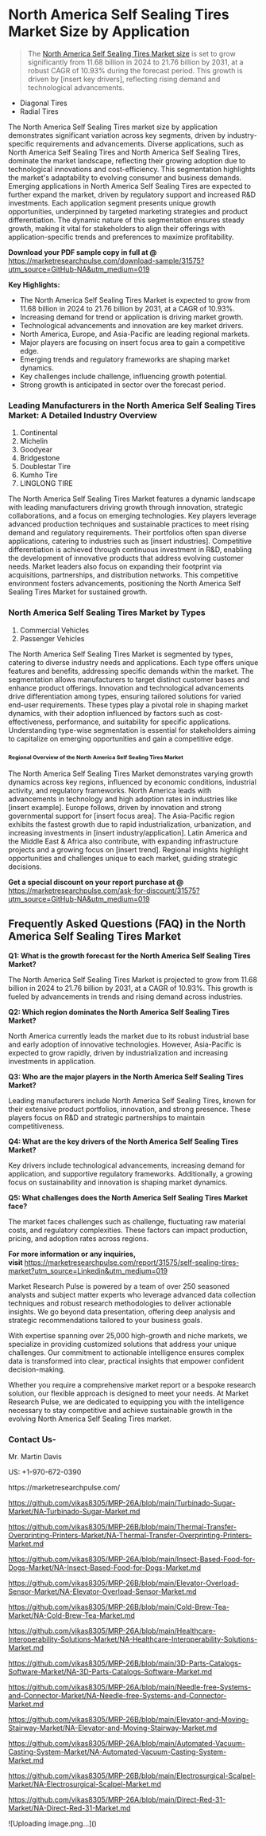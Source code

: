 
<h1>North America Self Sealing Tires Market&nbsp;Size by Application</h1><blockquote><p>The <a href="https://marketresearchpulse.com/download-sample/31575?utm_source=GitHub-NA&amp;utm_medium=019">North America Self Sealing Tires Market size</a> is set to grow significantly from 11.68 billion in 2024 to 21.76 billion by 2031, at a robust CAGR of 10.93% during the forecast period. This growth is driven by [insert key drivers], reflecting rising demand and technological advancements.</p></blockquote><ul><li>Diagonal Tires <li> Radial Tires</li></ul><p>The North America Self Sealing Tires market size by application demonstrates significant variation across key segments, driven by industry-specific requirements and advancements. Diverse applications, such as North America Self Sealing Tires and North America Self Sealing Tires, dominate the market landscape, reflecting their growing adoption due to technological innovations and cost-efficiency. This segmentation highlights the market's adaptability to evolving consumer and business demands. Emerging applications in North America Self Sealing Tires are expected to further expand the market, driven by regulatory support and increased R&D investments. Each application segment presents unique growth opportunities, underpinned by targeted marketing strategies and product differentiation. The dynamic nature of this segmentation ensures steady growth, making it vital for stakeholders to align their offerings with application-specific trends and preferences to maximize profitability.</p><p><strong>Download your PDF sample copy in full at @ </strong><a href="https://marketresearchpulse.com/download-sample/31575?utm_source=GitHub-NA&amp;utm_medium=019">https://marketresearchpulse.com/download-sample/31575?utm_source=GitHub-NA&amp;utm_medium=019</a></p><p><strong>Key Highlights: </strong></p><ul><li>The North America Self Sealing Tires Market is expected to grow from 11.68 billion in 2024 to 21.76 billion by 2031, at a CAGR of 10.93%.</li><li>Increasing demand for trend or application is driving market growth.</li><li>Technological advancements and innovation are key market drivers.</li><li>North America, Europe, and Asia-Pacific are leading regional markets.</li><li>Major players are focusing on insert focus area to gain a competitive edge.</li><li>Emerging trends and regulatory frameworks are shaping market dynamics.</li><li>Key challenges include challenge, influencing growth potential.</li><li>Strong growth is anticipated in sector over the forecast period.</li></ul><h3>Leading Manufacturers in the North America Self Sealing Tires Market: A Detailed Industry Overview</h3><ol><li>Continental</li><li>Michelin</li><li>Goodyear</li><li>Bridgestone</li><li>Doublestar Tire</li><li>Kumho Tire</li><li>LINGLONG TIRE</li></ol><div class="flex max-w-full flex-col flex-grow"><div class="min-h-8 text-message flex w-full flex-col items-end gap-2 whitespace-normal break-words [.text-message+&amp;]:mt-5" dir="auto" data-message-author-role="assistant" data-message-id="fd8432e4-4910-450d-b182-61b7bfb0a01f" data-message-model-slug="gpt-4o"><div class="flex w-full flex-col gap-1 empty:hidden first:pt-[3px]"><div class="markdown prose w-full break-words dark:prose-invert light"><p>The North America Self Sealing Tires Market features a dynamic landscape with leading manufacturers driving growth through innovation, strategic collaborations, and a focus on emerging technologies. Key players leverage advanced production techniques and sustainable practices to meet rising demand and regulatory requirements. Their portfolios often span diverse applications, catering to industries such as [insert industries]. Competitive differentiation is achieved through continuous investment in R&amp;D, enabling the development of innovative products that address evolving customer needs. Market leaders also focus on expanding their footprint via acquisitions, partnerships, and distribution networks. This competitive environment fosters advancements, positioning the North America Self Sealing Tires Market for sustained growth.</p></div></div></div></div><h3>North America Self Sealing Tires Market by Types</h3><ol><li>Commercial Vehicles <li> Passenger Vehicles</li></ol><div class="flex max-w-full flex-col flex-grow"><div class="min-h-8 text-message flex w-full flex-col items-end gap-2 whitespace-normal break-words [.text-message+&amp;]:mt-5" dir="auto" data-message-author-role="assistant" data-message-id="084470be-0bb7-4664-bddf-5156b4f41249" data-message-model-slug="gpt-4o-mini"><div class="flex w-full flex-col gap-1 empty:hidden first:pt-[3px]"><div class="markdown prose w-full break-words dark:prose-invert light"><p>The North America Self Sealing Tires Market is segmented by types, catering to diverse industry needs and applications. Each type offers unique features and benefits, addressing specific demands within the market. The segmentation allows manufacturers to target distinct customer bases and enhance product offerings. Innovation and technological advancements drive differentiation among types, ensuring tailored solutions for varied end-user requirements. These types play a pivotal role in shaping market dynamics, with their adoption influenced by factors such as cost-effectiveness, performance, and suitability for specific applications. Understanding type-wise segmentation is essential for stakeholders aiming to capitalize on emerging opportunities and gain a competitive edge.</p></div></div></div></div><h3><span style="font-size: 11px;">Regional Overview of the North America Self Sealing Tires Market</span></h3><div class="flex max-w-full flex-col flex-grow"><div class="min-h-8 text-message flex w-full flex-col items-end gap-2 whitespace-normal break-words [.text-message+&amp;]:mt-5" dir="auto" data-message-author-role="assistant" data-message-id="e9038762-ce64-4e30-91c9-9bd413514231" data-message-model-slug="gpt-4o-mini"><div class="flex w-full flex-col gap-1 empty:hidden first:pt-[3px]"><div class="markdown prose w-full break-words dark:prose-invert light"><p>The North America Self Sealing Tires Market demonstrates varying growth dynamics across key regions, influenced by economic conditions, industrial activity, and regulatory frameworks. North America leads with advancements in technology and high adoption rates in industries like [insert example]. Europe follows, driven by innovation and strong governmental support for [insert focus area]. The Asia-Pacific region exhibits the fastest growth due to rapid industrialization, urbanization, and increasing investments in [insert industry/application]. Latin America and the Middle East &amp; Africa also contribute, with expanding infrastructure projects and a growing focus on [insert trend]. Regional insights highlight opportunities and challenges unique to each market, guiding strategic decisions.</p></div></div></div></div><p><strong>Get a special discount on your report purchase at @ </strong><a href="https://marketresearchpulse.com/ask-for-discount/31575?utm_source=GitHub-NA&amp;utm_medium=019">https://marketresearchpulse.com/ask-for-discount/31575?utm_source=GitHub-NA&amp;utm_medium=019</a></p><h2>Frequently Asked Questions (FAQ) in the North America Self Sealing Tires Market</h2><p><strong>Q1: What is the growth forecast for the North America Self Sealing Tires Market?</strong></p><p>The North America Self Sealing Tires Market is projected to grow from 11.68 billion in 2024 to 21.76 billion by 2031, at a CAGR of 10.93%. This growth is fueled by advancements in trends and rising demand across industries.</p><p><strong>Q2: Which region dominates the North America Self Sealing Tires Market?</strong></p><p>North America currently leads the market due to its robust industrial base and early adoption of innovative technologies. However, Asia-Pacific is expected to grow rapidly, driven by industrialization and increasing investments in application.</p><p><strong>Q3: Who are the major players in the North America Self Sealing Tires Market?</strong></p><p>Leading manufacturers include North America Self Sealing Tires, known for their extensive product portfolios, innovation, and strong presence. These players focus on R&amp;D and strategic partnerships to maintain competitiveness.</p><p><strong>Q4: What are the key drivers of the North America Self Sealing Tires Market?</strong></p><p>Key drivers include technological advancements, increasing demand for application, and supportive regulatory frameworks. Additionally, a growing focus on sustainability and innovation is shaping market dynamics.</p><p><strong>Q5: What challenges does the North America Self Sealing Tires Market face?</strong></p><p>The market faces challenges such as challenge, fluctuating raw material costs, and regulatory complexities. These factors can impact production, pricing, and adoption rates across regions.</p><p><strong>For more information or any inquiries, visit&nbsp;</strong><a href="https://marketresearchpulse.com/report/31575/self-sealing-tires-market?utm_source=Linkedin&utm_medium=019">https://marketresearchpulse.com/report/31575/self-sealing-tires-market?utm_source=Linkedin&utm_medium=019</a></p><p>Market Research Pulse is powered by a team of over 250 seasoned analysts and subject matter experts who leverage advanced data collection techniques and robust research methodologies to deliver actionable insights. We go beyond data presentation, offering deep analysis and strategic recommendations tailored to your business goals.</p><p>With expertise spanning over 25,000 high-growth and niche markets, we specialize in providing customized solutions that address your unique challenges. Our commitment to actionable intelligence ensures complex data is transformed into clear, practical insights that empower confident decision-making.</p><p>Whether you require a comprehensive market report or a bespoke research solution, our flexible approach is designed to meet your needs. At Market Research Pulse, we are dedicated to equipping you with the intelligence necessary to stay competitive and achieve sustainable growth in the evolving North America Self Sealing Tires market.</p><h3><strong>Contact Us-</strong></h3><p>Mr. Martin Davis</p><p>US: +1-970-672-0390</p><p>https://marketresearchpulse.com/</p><p><a href="https://github.com/vikas8305/MRP-26A/blob/main/Turbinado-Sugar-Market/NA-Turbinado-Sugar-Market.md">https://github.com/vikas8305/MRP-26A/blob/main/Turbinado-Sugar-Market/NA-Turbinado-Sugar-Market.md</a></p><p><a href="https://github.com/vikas8305/MRP-26B/blob/main/Thermal-Transfer-Overprinting-Printers-Market/NA-Thermal-Transfer-Overprinting-Printers-Market.md">https://github.com/vikas8305/MRP-26B/blob/main/Thermal-Transfer-Overprinting-Printers-Market/NA-Thermal-Transfer-Overprinting-Printers-Market.md</a></p><p><a href="https://github.com/vikas8305/MRP-26A/blob/main/Insect-Based-Food-for-Dogs-Market/NA-Insect-Based-Food-for-Dogs-Market.md">https://github.com/vikas8305/MRP-26A/blob/main/Insect-Based-Food-for-Dogs-Market/NA-Insect-Based-Food-for-Dogs-Market.md</a></p><p><a href="https://github.com/vikas8305/MRP-26B/blob/main/Elevator-Overload-Sensor-Market/NA-Elevator-Overload-Sensor-Market.md">https://github.com/vikas8305/MRP-26B/blob/main/Elevator-Overload-Sensor-Market/NA-Elevator-Overload-Sensor-Market.md</a></p><p><a href="https://github.com/vikas8305/MRP-26B/blob/main/Cold-Brew-Tea-Market/NA-Cold-Brew-Tea-Market.md">https://github.com/vikas8305/MRP-26B/blob/main/Cold-Brew-Tea-Market/NA-Cold-Brew-Tea-Market.md</a></p><p><a href="https://github.com/vikas8305/MRP-26A/blob/main/Healthcare-Interoperability-Solutions-Market/NA-Healthcare-Interoperability-Solutions-Market.md">https://github.com/vikas8305/MRP-26A/blob/main/Healthcare-Interoperability-Solutions-Market/NA-Healthcare-Interoperability-Solutions-Market.md</a></p><p><a href="https://github.com/vikas8305/MRP-26B/blob/main/3D-Parts-Catalogs-Software-Market/NA-3D-Parts-Catalogs-Software-Market.md">https://github.com/vikas8305/MRP-26B/blob/main/3D-Parts-Catalogs-Software-Market/NA-3D-Parts-Catalogs-Software-Market.md</a></p><p><a href="https://github.com/vikas8305/MRP-26A/blob/main/Needle-free-Systems-and-Connector-Market/NA-Needle-free-Systems-and-Connector-Market.md">https://github.com/vikas8305/MRP-26A/blob/main/Needle-free-Systems-and-Connector-Market/NA-Needle-free-Systems-and-Connector-Market.md</a></p><p><a href="https://github.com/vikas8305/MRP-26B/blob/main/Elevator-and-Moving-Stairway-Market/NA-Elevator-and-Moving-Stairway-Market.md">https://github.com/vikas8305/MRP-26B/blob/main/Elevator-and-Moving-Stairway-Market/NA-Elevator-and-Moving-Stairway-Market.md</a></p><p><a href="https://github.com/vikas8305/MRP-26A/blob/main/Automated-Vacuum-Casting-System-Market/NA-Automated-Vacuum-Casting-System-Market.md">https://github.com/vikas8305/MRP-26A/blob/main/Automated-Vacuum-Casting-System-Market/NA-Automated-Vacuum-Casting-System-Market.md</a></p><p><a href="https://github.com/vikas8305/MRP-26B/blob/main/Electrosurgical-Scalpel-Market/NA-Electrosurgical-Scalpel-Market.md">https://github.com/vikas8305/MRP-26B/blob/main/Electrosurgical-Scalpel-Market/NA-Electrosurgical-Scalpel-Market.md</a></p><p><a href="https://github.com/vikas8305/MRP-26A/blob/main/Direct-Red-31-Market/NA-Direct-Red-31-Market.md">https://github.com/vikas8305/MRP-26A/blob/main/Direct-Red-31-Market/NA-Direct-Red-31-Market.md</a></p>
![Uploading image.png…]()

